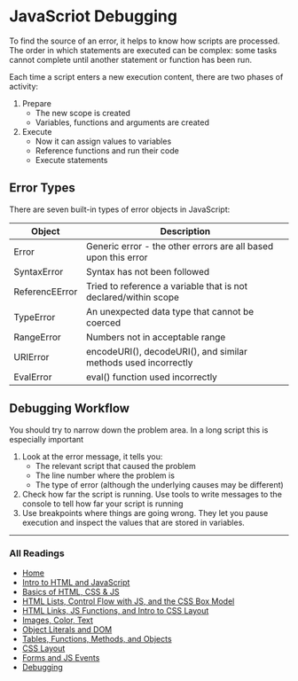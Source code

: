 # JavaScriot Debugging

To find the source of an error, it helps to know how scripts are processed. The order in which statements are executed can be complex: some tasks cannot complete until another statement or function has been run.

Each time a script enters a new execution content, there are two phases of activity:

1. Prepare
    * The new scope is created
    * Variables, functions and arguments are created
2. Execute
    * Now it can assign values to variables
    * Reference functions and run their code
    * Execute statements

## Error Types

There are seven built-in types of error objects in JavaScript:

| Object            |Description|
| ---------         | ------------          |
| Error  | Generic error - the other errors are all based upon this error|
| SyntaxError | Syntax has not been followed              |
| ReferencEError       | Tried to reference a variable that is not declared/within scope               |
| TypeError  | An unexpected data type that cannot be coerced            |
| RangeError         | Numbers not in acceptable range     |
| URIError        | encodeURI(), decodeURI(), and similar methods used incorrectly    |
| EvalError         | eval() function used incorrectly   |

## Debugging Workflow

You should try to narrow down the problem area. In a long script this is especially important

1. Look at the error message, it tells you:
    * The relevant script that caused the problem
    * The line number where the problem is
    * The type of error (although the underlying causes may be different)
2. Check how far the script is running. Use tools to write messages to the console to tell how far your script is running
3. Use breakpoints where things are going wrong. They let you pause execution and inspect the values that are stored in variables.

***

### All Readings

* [Home](README.md)
* [Intro to HTML and JavaScript](class-01.md)
* [Basics of HTML, CSS & JS](class-02.md)
* [HTML Lists, Control Flow with JS, and the CSS Box Model](class-03.md)
* [HTML Links, JS Functions, and Intro to CSS Layout](class-04.md)
* [Images, Color, Text](class-05.md)
* [Object Literals and DOM](class-06.md)
* [Tables, Functions, Methods, and Objects](class-07.md)
* [CSS Layout](class-08.md)
* [Forms and JS Events](class-09.md)
* [Debugging](class-10.md)
